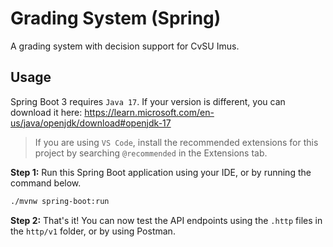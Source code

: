 # Grading System (Spring)

A grading system with decision support for CvSU Imus.

## Usage

Spring Boot 3 requires `Java 17`. If your version is different, you can download it here:
<https://learn.microsoft.com/en-us/java/openjdk/download#openjdk-17>

> If you are using `VS Code`, install the recommended extensions for this project by searching
> `@recommended` in the Extensions tab.

**Step 1:** Run this Spring Boot application using your IDE, or by running the command below.

```sh
./mvnw spring-boot:run
```

**Step 2:** That's it! You can now test the API endpoints using the `.http` files in the `http/v1`
folder, or by using Postman.
